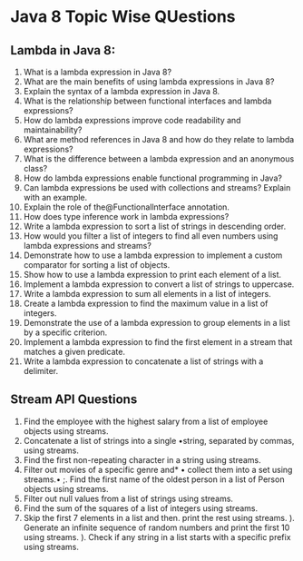 # Java 8 Topic Wise QUestions

## Lambda in Java 8:

1. What is a lambda expression in Java 8?
2. What are the main benefits of using lambda expressions in Java 8?
3. Explain the syntax of a lambda expression in Java 8.
4. What is the relationship between functional interfaces and lambda expressions?
5. How do lambda expressions improve code readability and maintainability?
6. What are method references in Java 8 and how do they relate to lambda expressions?
7. What is the difference between a lambda expression and an anonymous class?
8. How do lambda expressions enable functional programming in Java?
9. Can lambda expressions be used with collections and streams? Explain with an example.
10. Explain the role of the@Functionallnterface annotation.
11. How does type inference work in lambda expressions?
12. Write a lambda expression to sort a list of strings in descending order.
13. How would you filter a list of integers to find all even numbers using lambda expressions and streams?
14. Demonstrate how to use a lambda expression to implement a custom comparator for sorting a list of objects.
15. Show how to use a lambda expression to print each element of a list.
16. Implement a lambda expression to convert a list of strings to uppercase.
17. Write a lambda expression to sum all elements in a list of integers.
18. Create a lambda expression to find the maximum value in a list of integers.
19. Demonstrate the use of a lambda expression to group elements in a list by a specific criterion.
20. Implement a lambda expression to find the first element in a stream that matches a given predicate.
21. Write a lambda expression to concatenate a list of strings with a delimiter.

## Stream API Questions

1. Find the employee with the highest salary from a list of employee objects using streams.
2. Concatenate a list of strings into a single
   •string, separated by commas, using streams.
3. Find the first non-repeating character in a string using streams.
4. Filter out movies of a specific genre and\*
   •
   collect them into a set using streams.•
   ;. Find the first name of the oldest person in a list of Person objects using streams.
5. Filter out null values from a list of strings using streams.
6. Find the sum of the squares of a list of integers using streams.
7. Skip the first 7 elements in a list and then. print the rest using streams.
   ). Generate an infinite sequence of random numbers and print the first 10 using streams.
   ). Check if any string in a list starts with a specific prefix using streams.

